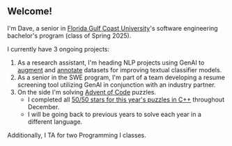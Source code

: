 ## Welcome!

I'm Dave, a senior in [Florida Gulf Coast University](https://www.fgcu.edu/)'s software engineering bachelor's program (class of Spring 2025).

I currently have 3 ongoing projects:
1. As a research assistant, I'm heading NLP projects using GenAI to [augment](https://github.com/DaveWestFGCU/Exploring-GenAI-Data-Augmentation) and [annotate](https://github.com/DaveWestFGCU/Exploring-GenAI-Data-Annotation) datasets for improving textual classifier models.
2. As a senior in the SWE program, I'm part of a team developing a resume screening tool utilizing GenAI in conjunction with an industry partner.
3. On the side I'm solving [Advent of Code](https://www.adventofcode.com/) puzzles.
   - I completed all [50/50 stars for this year's puzzles in C++](https://github.com/DaveWestFGCU/AdventOfCode_2024) throughout December.
   - I will be going back to previous years to solve each year in a different language.

Additionally, I TA for two Programming I classes.
<!--
**DaveWestFGCU/DaveWestFGCU** is a ✨ _special_ ✨ repository because its `README.md` (this file) appears on your GitHub profile.

Here are some ideas to get you started:

- 🔭 I’m currently working on ...
- 🌱 I’m currently learning ...
- 👯 I’m looking to collaborate on ...
- 🤔 I’m looking for help with ...
- 💬 Ask me about ...
- 📫 How to reach me: ...
- 😄 Pronouns: ...
- ⚡ Fun fact: ...
-->
